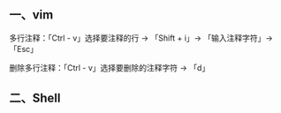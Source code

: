 ## 一、vim

多行注释：「Ctrl - v」选择要注释的行 -> 「Shift + i」-> 「输入注释字符」-> 「Esc」





删除多行注释：「Ctrl - v」选择要删除的注释字符 -> 「d」



## 二、Shell

